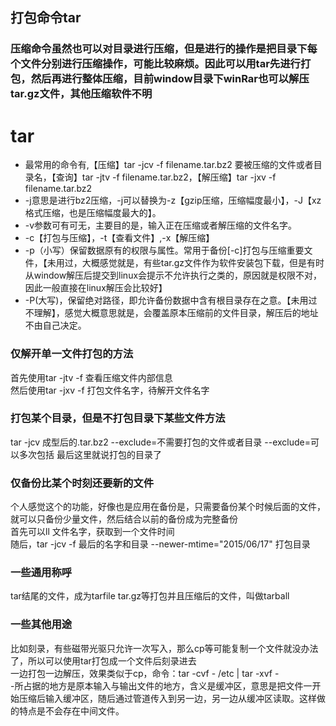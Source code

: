 ## 打包命令tar
### 压缩命令虽然也可以对目录进行压缩，但是进行的操作是把目录下每个文件分别进行压缩操作，可能比较麻烦。因此可以用tar先进行打包，然后再进行整体压缩，目前window目录下winRar也可以解压tar.gz文件，其他压缩软件不明
# tar
* 最常用的命令有,【压缩】tar -jcv -f filename.tar.bz2 要被压缩的文件或者目录名，【查询】tar -jtv -f filename.tar.bz2，【解压缩】tar -jxv -f filename.tar.bz2
* -j意思是进行bz2压缩，-j可以替换为-z【gzip压缩，压缩幅度最小】，-J【xz格式压缩，也是压缩幅度最大的】。
* -v参数可有可无，主要目的是，输入正在压缩或者解压缩的文件名字。
* -c【打包与压缩】，-t【查看文件】,-x【解压缩】
* -p（小写）保留数据原有的权限与属性。常用于备份[-c]打包与压缩重要文件，【未用过，大概感觉就是，有些tar.gz文件作为软件安装包下载，但是有时从window解压后提交到linux会提示不允许执行之类的，原因就是权限不对，因此一般直接在linux解压会比较好】
* -P(大写)，保留绝对路径，即允许备份数据中含有根目录存在之意。【未用过不理解】，感觉大概意思就是，会覆盖原本压缩前的文件目录，解压后的地址不由自己决定。




### 仅解开单一文件打包的方法
首先使用tar -jtv -f 查看压缩文件内部信息  
然后使用tar -jxv -f 打包文件名字，待解开文件名字

### 打包某个目录，但是不打包目录下某些文件方法
tar -jcv 成型后的.tar.bz2 --exclude=不需要打包的文件或者目录 --exclude=可以多次包括  最后这里就说打包的目录了  

### 仅备份比某个时刻还要新的文件
个人感觉这个的功能，好像也是应用在备份是，只需要备份某个时候后面的文件，就可以只备份少量文件，然后结合以前的备份成为完整备份  
首先可以ll 文件名字，获取到一个文件时间  
随后，tar -jcv -f 最后的名字和目录 --newer-mtime="2015/06/17" 打包目录

### 一些通用称呼
tar结尾的文件，成为tarfile
tar.gz等打包并且压缩后的文件，叫做tarball

### 一些其他用途
比如刻录，有些磁带光驱只允许一次写入，那么cp等可能复制一个文件就没办法了，所以可以使用tar打包成一个文件后刻录进去  
一边打包一边解压，效果类似于cp，命令：tar -cvf - /etc | tar -xvf -  
-所占据的地方是原本输入与输出文件的地方，含义是缓冲区，意思是把文件一开始压缩后输入缓冲区，随后通过管道传入到另一边，另一边从缓冲区读取。这样做的特点是不会存在中间文件。
